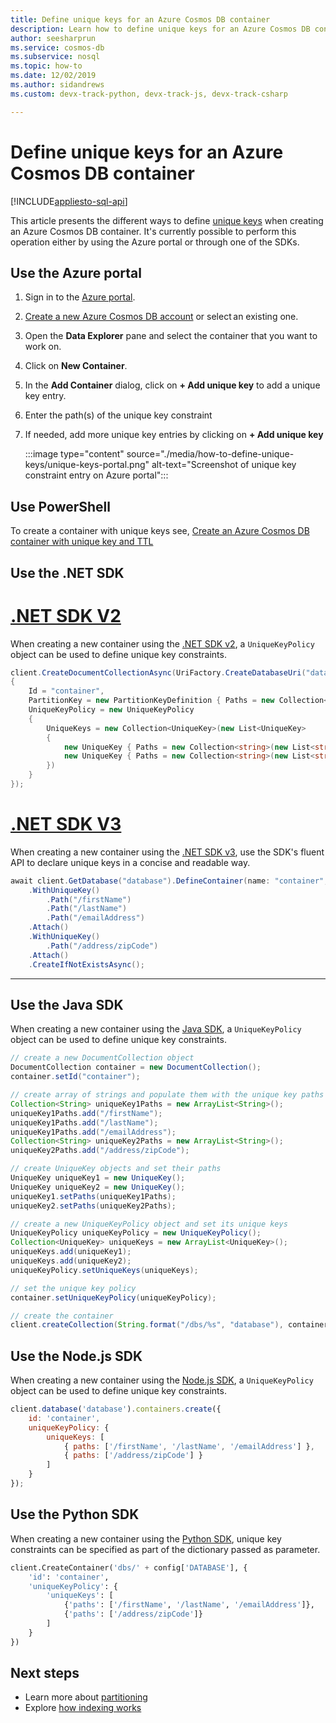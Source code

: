 ```yaml
---
title: Define unique keys for an Azure Cosmos DB container
description: Learn how to define unique keys for an Azure Cosmos DB container using Azure portal, PowerShell, .NET, Java, and various other SDKs. 
author: seesharprun
ms.service: cosmos-db
ms.subservice: nosql
ms.topic: how-to
ms.date: 12/02/2019
ms.author: sidandrews
ms.custom: devx-track-python, devx-track-js, devx-track-csharp

---
```


# Define unique keys for an Azure Cosmos DB container
[!INCLUDE[appliesto-sql-api](includes/appliesto-sql-api.md)]

This article presents the different ways to define [unique keys](unique-keys.md) when creating an Azure Cosmos DB container. It's currently possible to perform this operation either by using the Azure portal or through one of the SDKs.

## Use the Azure portal

1. Sign in to the [Azure portal](https://portal.azure.com/).

1. [Create a new Azure Cosmos DB account](create-sql-api-dotnet.md#create-account) or select an existing one.

1. Open the **Data Explorer** pane and select the container that you want to work on.

1. Click on **New Container**.

1. In the **Add Container** dialog, click on **+ Add unique key** to add a unique key entry.

1. Enter the path(s) of the unique key constraint

1. If needed, add more unique key entries by clicking on **+ Add unique key**

    :::image type="content" source="./media/how-to-define-unique-keys/unique-keys-portal.png" alt-text="Screenshot of unique key constraint entry on Azure portal":::

## Use PowerShell

To create a container with unique keys see, [Create an Azure Cosmos DB container with unique key and TTL](manage-with-powershell.md#create-container-unique-key-ttl)

## Use the .NET SDK

# [.NET SDK V2](#tab/dotnetv2)

When creating a new container using the [.NET SDK v2](https://www.nuget.org/packages/Microsoft.Azure.DocumentDB/), a `UniqueKeyPolicy` object can be used to define unique key constraints.

```csharp
client.CreateDocumentCollectionAsync(UriFactory.CreateDatabaseUri("database"), new DocumentCollection
{
    Id = "container",
    PartitionKey = new PartitionKeyDefinition { Paths = new Collection<string>(new List<string> { "/myPartitionKey" }) },
    UniqueKeyPolicy = new UniqueKeyPolicy
    {
        UniqueKeys = new Collection<UniqueKey>(new List<UniqueKey>
        {
            new UniqueKey { Paths = new Collection<string>(new List<string> { "/firstName", "/lastName", "/emailAddress" }) },
            new UniqueKey { Paths = new Collection<string>(new List<string> { "/address/zipCode" }) }
        })
    }
});
```

# [.NET SDK V3](#tab/dotnetv3)

When creating a new container using the [.NET SDK v3](https://www.nuget.org/packages/Microsoft.Azure.Cosmos/), use the SDK's fluent API to declare unique keys in a concise and readable way.

```csharp
await client.GetDatabase("database").DefineContainer(name: "container", partitionKeyPath: "/myPartitionKey")
    .WithUniqueKey()
        .Path("/firstName")
        .Path("/lastName")
        .Path("/emailAddress")
    .Attach()
    .WithUniqueKey()
        .Path("/address/zipCode")
    .Attach()
    .CreateIfNotExistsAsync();
```
---

## Use the Java SDK

When creating a new container using the [Java SDK](https://mvnrepository.com/artifact/com.microsoft.azure/azure-cosmosdb), a `UniqueKeyPolicy` object can be used to define unique key constraints.

```java
// create a new DocumentCollection object
DocumentCollection container = new DocumentCollection();
container.setId("container");

// create array of strings and populate them with the unique key paths
Collection<String> uniqueKey1Paths = new ArrayList<String>();
uniqueKey1Paths.add("/firstName");
uniqueKey1Paths.add("/lastName");
uniqueKey1Paths.add("/emailAddress");
Collection<String> uniqueKey2Paths = new ArrayList<String>();
uniqueKey2Paths.add("/address/zipCode");

// create UniqueKey objects and set their paths
UniqueKey uniqueKey1 = new UniqueKey();
UniqueKey uniqueKey2 = new UniqueKey();
uniqueKey1.setPaths(uniqueKey1Paths);
uniqueKey2.setPaths(uniqueKey2Paths);

// create a new UniqueKeyPolicy object and set its unique keys
UniqueKeyPolicy uniqueKeyPolicy = new UniqueKeyPolicy();
Collection<UniqueKey> uniqueKeys = new ArrayList<UniqueKey>();
uniqueKeys.add(uniqueKey1);
uniqueKeys.add(uniqueKey2);
uniqueKeyPolicy.setUniqueKeys(uniqueKeys);

// set the unique key policy
container.setUniqueKeyPolicy(uniqueKeyPolicy);

// create the container
client.createCollection(String.format("/dbs/%s", "database"), container, null);
```

## Use the Node.js SDK

When creating a new container using the [Node.js SDK](https://www.npmjs.com/package/@azure/cosmos), a `UniqueKeyPolicy` object can be used to define unique key constraints.

```javascript
client.database('database').containers.create({
    id: 'container',
    uniqueKeyPolicy: {
        uniqueKeys: [
            { paths: ['/firstName', '/lastName', '/emailAddress'] },
            { paths: ['/address/zipCode'] }
        ]
    }
});
```

## Use the Python SDK

When creating a new container using the [Python SDK](https://pypi.org/project/azure-cosmos/), unique key constraints can be specified as part of the dictionary passed as parameter.

```python
client.CreateContainer('dbs/' + config['DATABASE'], {
    'id': 'container',
    'uniqueKeyPolicy': {
        'uniqueKeys': [
            {'paths': ['/firstName', '/lastName', '/emailAddress']},
            {'paths': ['/address/zipCode']}
        ]
    }
})
```

## Next steps

- Learn more about [partitioning](partitioning-overview.md)
- Explore [how indexing works](index-overview.md)
